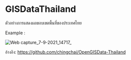 # GISDataThailand
ตัวอย่างการแสดงผลขอบเขตพื้นที่ของประเทศไทย

Example : [](https://somnuekm.github.io/GISDataThailand/provinces.html)

![Web capture_7-9-2021_14717_](https://user-images.githubusercontent.com/58202287/132300022-ad7063e7-4ecf-4e2d-ad3b-16b512a15d9f.jpeg)

อ้างอิง: https://github.com/chingchai/OpenGISData-Thailand
